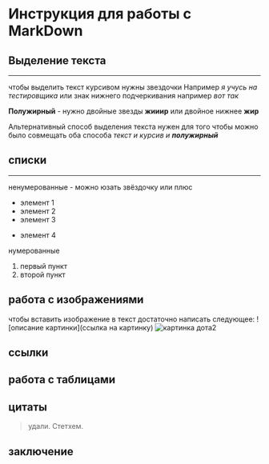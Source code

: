 # Инструкция для работы с MarkDown

## Выделение текста
---

чтобы выделить текст курсивом нужны звездочки 
Например *я учусь на тестировщика* или знак нижнего подчеркивания например _вот так_

**Полужирный** - нужно двойные звезды **жииир** или двойное нижнее __жир__

Альтернативный способ выделения текста нужен для того чтобы можно было совмещать оба способа
_текст и курсив и **полужирный**_

## списки
---
ненумерованные - можно юзать звёздочку или плюс
* элемент 1
* элемент 2
* элемент 3
+ элемент 4

нумерованные
1. первый пункт
2. второй пункт

## работа с изображениями 
чтобы вставить изображение в текст достаточно написать следующее:
 \!\[описание картинки]\(ссылка на картинку)
![картинка дота2](https://club.dns-shop.ru/api/v1/image/getOriginal/q93_933b0e989546acec00d5e1a4671b2db7c69ecb5b944262e99ae3f038f0a84af2.jpg/)

## ссылки

## работа с таблицами

## цитаты
> удали. Стетхем.

## заключение